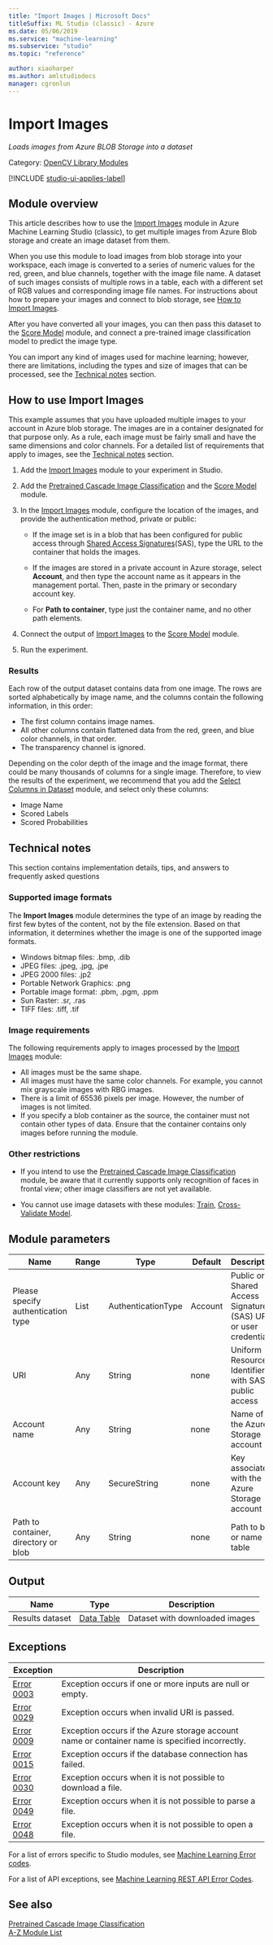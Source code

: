 ```yaml
---
title: "Import Images | Microsoft Docs"
titleSuffix: ML Studio (classic) - Azure
ms.date: 05/06/2019
ms.service: "machine-learning"
ms.subservice: "studio"
ms.topic: "reference"

author: xiaoharper
ms.author: amlstudiodocs
manager: cgronlun
---
```

# Import Images

*Loads images from Azure BLOB Storage into a dataset*

Category: [OpenCV Library Modules](opencv-library-modules.md)

[!INCLUDE [studio-ui-applies-label](../includes/studio-ui-applies-label.md)]

## Module overview

This article describes how to use the [Import Images](import-images.md) module in Azure Machine Learning Studio (classic), to get multiple images from Azure Blob storage and create an image dataset from them.

When you use this module to load images from blob storage into your workspace, each image is converted to a series of numeric values for the red, green, and blue channels, together with the image file name.  A dataset of such images consists of multiple rows in a table, each with a different set of RGB values and corresponding image file names. For instructions about how to prepare your images and connect to blob storage, see [How to Import Images](#HowToImportImages). 

After you have converted all your images, you can then pass this dataset to the [Score Model](score-model.md) module, and connect a pre-trained image classification model to predict the image type.  

You can import any kind of images used for machine learning; however, there are limitations, including the types and size of images that can be processed, see the [Technical notes](#bkmk_Notes) section.

## <a name="HowToImportImages"></a> How to use Import Images

This example assumes that you have uploaded multiple images to your account in Azure blob storage. The images are in a container designated for that purpose only.  As a rule, each image must be fairly small and have the same dimensions and color channels. For a detailed list of requirements that apply to images, see the [Technical notes](#bkmk_Notes) section.

1. Add the [Import Images](import-images.md) module to your experiment in Studio.

2. Add the [Pretrained Cascade Image Classification](pretrained-cascade-image-classification.md) and the [Score Model](score-model.md) module.

3. In the [Import Images](import-images.md) module, configure the location of the images, and provide the authentication method, private or public:

    - If the image set is in a blob that has been configured for public access through [Shared Access Signatures](https://azure.microsoft.com/documentation/articles/storage-dotnet-shared-access-signature-part-1/)(SAS), type the URL to the container that holds the images.

    - If the images are stored in a private account in Azure storage, select **Account**, and then type the account name as it appears in the management portal.  Then, paste in the primary or secondary account key.

    - For **Path to container**, type just the container name, and no other path elements.

4. Connect the output of [Import Images](import-images.md) to the [Score Model](score-model.md) module.

5. Run the experiment.

### Results

Each row of the output dataset contains data from one image. The rows are sorted alphabetically by image name, and the columns contain the following information, in this order:

- The first column contains image names.
- All other columns contain flattened data from the red, green, and blue color channels, in that order.
- The transparency channel is ignored.

Depending on the color depth of the image and the image format, there could be many thousands of columns for a single image. Therefore, to view the results of the experiment, we recommend that you add the [Select Columns in Dataset](select-columns-in-dataset.md) module, and select only these columns:

- Image Name
- Scored Labels
- Scored Probabilities

## <a name="bkmk_Notes"></a> Technical notes

This section contains implementation details, tips, and answers to frequently asked questions

### Supported image formats

The **Import Images** module determines the type of an image by reading the first few bytes of the content, not by the file extension. Based on that information, it determines whether the image is one of the supported image formats.

- Windows bitmap files: .bmp, .dib
- JPEG files: .jpeg, .jpg, .jpe
- JPEG 2000 files: .jp2
- Portable Network Graphics: .png
- Portable image format: .pbm, .pgm, .ppm
- Sun Raster: .sr, .ras
- TIFF files: .tiff, .tif

### Image requirements

The following requirements apply to images processed by the [Import Images](import-images.md) module:

- All images must be the same shape.
- All images must have the same color channels. For example, you cannot mix grayscale images with RBG images.
- There is a limit of 65536 pixels per image. However, the number of images is not limited.
- If you specify a blob container as the source, the container must not contain other types of data. Ensure that the container contains only images before running the module.

### Other restrictions

- If you intend to use the [Pretrained Cascade Image Classification](pretrained-cascade-image-classification.md) module, be aware that it currently supports only recognition of faces in frontal view; other image classifiers are not yet available.

- You cannot use image datasets with these modules:  [Train](machine-learning-train.md), [Cross-Validate Model](cross-validate-model.md). 

## Module parameters

|Name|Range|Type|Default|Description|  
|----------|-----------|----------|-------------|-----------------|  
|Please specify authentication type|List|AuthenticationType|Account|Public or Shared Access Signature (SAS) URI or user credentials|  
|URI|Any|String|none|Uniform Resource Identifier with SAS or public access|  
|Account name|Any|String|none|Name of the Azure Storage account|  
|Account key|Any|SecureString|none|Key associated with the Azure Storage account|  
|Path to container, directory or blob|Any|String|none|Path to blob or name of table|  

## Output

|Name|Type|Description|  
|----------|----------|-----------------|  
|Results dataset|[Data Table](data-table.md)|Dataset with downloaded images|  

## Exceptions

|Exception|Description|  
|---------------|-----------------|  
|[Error 0003](errors/error-0003.md)|Exception occurs if one or more inputs are null or empty.|  
|[Error 0029](errors/error-0029.md)|Exception occurs when invalid URI is passed.|  
|[Error 0009](errors/error-0009.md)|Exception occurs if the Azure storage account name or container name is specified incorrectly.|  
|[Error 0015](errors/error-0015.md)|Exception occurs if the database connection has failed.|  
|[Error 0030](errors/error-0030.md)|Exception occurs when it is not possible to download a file.|  
|[Error 0049](errors/error-0049.md)|Exception occurs when it is not possible to parse a file.|  
|[Error 0048](errors/error-0048.md)|Exception occurs when it is not possible to open a file.|  

For a list of errors specific to Studio modules, see [Machine Learning Error codes](errors/machine-learning-module-error-codes.md).

For a list of API exceptions, see [Machine Learning REST API Error Codes](https://docs.microsoft.com/azure/machine-learning/studio/web-service-error-codes).  

## See also

 [Pretrained Cascade Image Classification](pretrained-cascade-image-classification.md)   
 [A-Z Module List](a-z-module-list.md)
